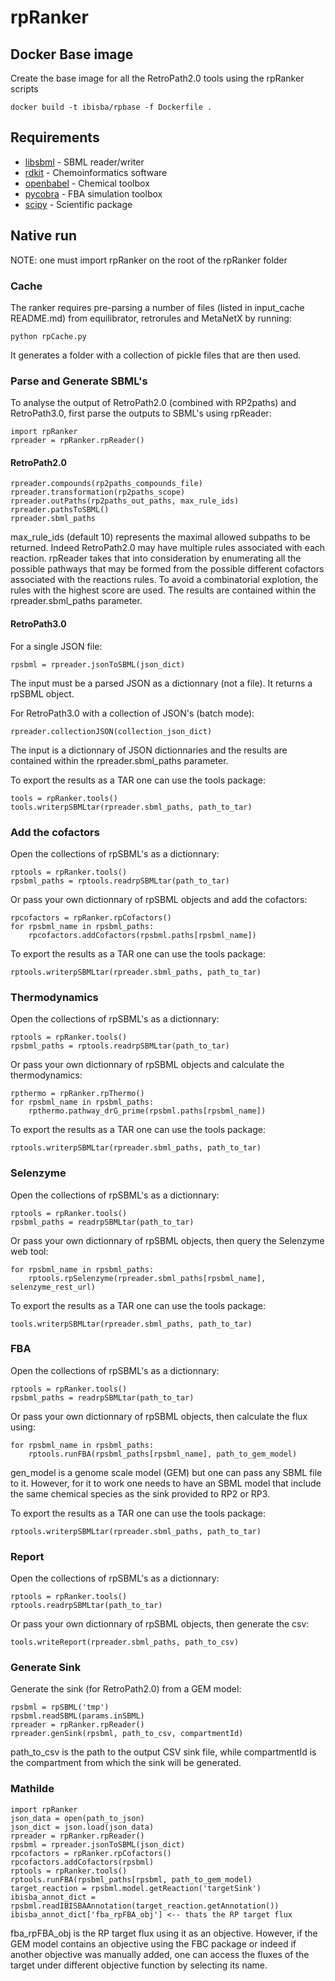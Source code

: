 # rpRanker

## Docker Base image

Create the base image for all the RetroPath2.0 tools using the rpRanker scripts

```
docker build -t ibisba/rpbase -f Dockerfile .
```

## Requirements

* [libsbml](http://sbml.org/Software/libSBML) - SBML reader/writer
* [rdkit](https://www.rdkit.org/) - Chemoinformatics software
* [openbabel](http://openbabel.org/wiki/Main_Page) - Chemical toolbox
* [pycobra](https://modal.lille.inria.fr/pycobra/) - FBA simulation toolbox
* [scipy](https://www.scipy.org/) - Scientific package

## Native run

NOTE: one must import rpRanker on the root of the rpRanker folder

### Cache

The ranker requires pre-parsing a number of files (listed in input_cache README.md) from equilibrator, retrorules and MetaNetX by running:

```
python rpCache.py
```

It generates a folder with a collection of pickle files that are then used.

### Parse and Generate SBML's

To analyse the output of RetroPath2.0 (combined with RP2paths) and RetroPath3.0, first parse the outputs to SBML's using rpReader:

```
import rpRanker
rpreader = rpRanker.rpReader()
```

#### RetroPath2.0

```
rpreader.compounds(rp2paths_compounds_file)
rpreader.transformation(rp2paths_scope)
rpreader.outPaths(rp2paths_out_paths, max_rule_ids)
rpreader.pathsToSBML()
rpreader.sbml_paths
```

max_rule_ids (default 10) represents the maximal allowed subpaths to be returned. Indeed RetroPath2.0 may have multiple rules associated with each reaction. rpReader takes that into consideration by enumerating all the possible pathways that may be formed from the possible different cofactors associated with the reactions rules. To avoid a combinatorial explotion, the rules with the highest score are used. The results are contained within the rpreader.sbml_paths parameter.

#### RetroPath3.0 

For a single JSON file:

```
rpsbml = rpreader.jsonToSBML(json_dict)
```

The input must be a parsed JSON as a dictionnary (not a file). It returns a rpSBML object.

For RetroPath3.0 with a collection of JSON's (batch mode):

```
rpreader.collectionJSON(collection_json_dict)
```

The input is a dictionnary of JSON dictionnaries and the results are contained within the rpreader.sbml_paths parameter.

To export the results as a TAR one can use the tools package:

```
tools = rpRanker.tools()
tools.writerpSBMLtar(rpreader.sbml_paths, path_to_tar)
``` 

### Add the cofactors

Open the collections of rpSBML's as a dictionnary:

```
rptools = rpRanker.tools()
rpsbml_paths = rptools.readrpSBMLtar(path_to_tar)
``` 

Or pass your own dictionnary of rpSBML objects and add the cofactors:

```
rpcofactors = rpRanker.rpCofactors()
for rpsbml_name in rpsbml_paths:
    rpcofactors.addCofactors(rpsbml.paths[rpsbml_name])
```

To export the results as a TAR one can use the tools package:

```
rptools.writerpSBMLtar(rpreader.sbml_paths, path_to_tar)
``` 

### Thermodynamics

Open the collections of rpSBML's as a dictionnary:

```
rptools = rpRanker.tools()
rpsbml_paths = rptools.readrpSBMLtar(path_to_tar)
``` 

Or pass your own dictionnary of rpSBML objects and calculate the thermodynamics:

```
rpthermo = rpRanker.rpThermo()
for rpsbml_name in rpsbml_paths:
    rpthermo.pathway_drG_prime(rpsbml.paths[rpsbml_name])
```

To export the results as a TAR one can use the tools package:

```
rptools.writerpSBMLtar(rpreader.sbml_paths, path_to_tar)
``` 

### Selenzyme

Open the collections of rpSBML's as a dictionnary:

```
rptools = rpRanker.tools()
rpsbml_paths = readrpSBMLtar(path_to_tar)
``` 

Or pass your own dictionnary of rpSBML objects, then query the Selenzyme web tool:

```
for rpsbml_name in rpsbml_paths:
    rptools.rpSelenzyme(rpreader.sbml_paths[rpsbml_name], selenzyme_rest_url)
```

To export the results as a TAR one can use the tools package:

```
tools.writerpSBMLtar(rpreader.sbml_paths, path_to_tar)
``` 

### FBA

Open the collections of rpSBML's as a dictionnary:

```
rptools = rpRanker.tools()
rpsbml_paths = readrpSBMLtar(path_to_tar)
``` 

Or pass your own dictionnary of rpSBML objects, then calculate the flux using:

```
for rpsbml_name in rpsbml_paths:
    rptools.runFBA(rpsbml_paths[rpsbml_name], path_to_gem_model) 
```

gen_model is a genome scale model (GEM) but one can pass any SBML file to it. However, for it to work one needs to have an SBML model that include the same chemical species as the sink provided to RP2 or RP3.

To export the results as a TAR one can use the tools package:

```
rptools.writerpSBMLtar(rpreader.sbml_paths, path_to_tar)
``` 

### Report

Open the collections of rpSBML's as a dictionnary:

```
rptools = rpRanker.tools()
rptools.readrpSBMLtar(path_to_tar)
``` 

Or pass your own dictionnary of rpSBML objects, then generate the csv:

```
tools.writeReport(rpreader.sbml_paths, path_to_csv)
```

### Generate Sink

Generate the sink (for RetroPath2.0) from a GEM model:

```
rpsbml = rpSBML('tmp')
rpsbml.readSBML(params.inSBML)
rpreader = rpRanker.rpReader()
rpreader.genSink(rpsbml, path_to_csv, compartmentId)
```

path_to_csv is the path to the output CSV sink file, while compartmentId is the compartment from which the sink will be generated.

### Mathilde

```
import rpRanker
json_data = open(path_to_json)
json_dict = json.load(json_data)
rpreader = rpRanker.rpReader()
rpsbml = rpreader.jsonToSBML(json_dict)
rpcofactors = rpRanker.rpCofactors()
rpcofactors.addCofactors(rpsbml)
rptools = rpRanker.tools()
rptools.runFBA(rpsbml_paths[rpsbml, path_to_gem_model)
target_reaction = rpsbml.model.getReaction('targetSink')
ibisba_annot_dict = rpsbml.readIBISBAAnnotation(target_reaction.getAnnotation())
ibisba_annot_dict['fba_rpFBA_obj'] <-- thats the RP target flux
```

fba_rpFBA_obj is the RP target flux using it as an objective. However, if the GEM model contains an objective using the FBC package or indeed if another objective was manually added, one can access the fluxes of the target under different objective function by selecting its name.

